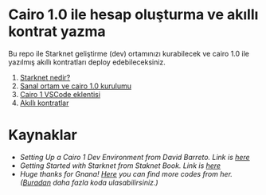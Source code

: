 # Cairo 1.0 ile hesap oluşturma ve akıllı kontrat yazma

Bu repo ile Starknet geliştirme (dev) ortamınızı kurabilecek ve cairo 1.0 ile yazılmış akıllı kontratları deploy edebileceksiniz.

1. [Starknet nedir?](./chapters/1.%20Starknet%20nedir%3F.md)
2. [Sanal ortam ve cairo 1.0 kurulumu](./chapters/2.%20Sanal%20ortam%20ve%20cairo%201.0%20kurulumu.md)
3. [Cairo 1 VSCode eklentisi](./chapters/3.%20Cairo%201%20VSCode%20eklentisi.md)
4. [Akıllı kontratlar](./chapters/4.%20Akıllı%20kontratlar.md)

# Kaynaklar
- *Setting Up a Cairo 1 Dev Environment from David Barreto. Link is [here](https://docs.google.com/document/d/e/2PACX-1vQO7MSt_JINcGItO4-aIH-FQE9xN_Ssa6zQXC93f0e7W5g7ECny57w3E2M9-fdTdU5Ne1R-Kt9g8_EB/pub)*
- *Getting Started with Starknet from Staknet Book. Link is [here](https://book.starknet.io/chapter_1/index.html)*
- *Huge thanks for Gnana! [Here](https://gist.github.com/gyan0890) you can find more codes from her. ([Buradan](https://gist.github.com/gyan0890) daha fazla koda ulasabilirsiniz.)*

